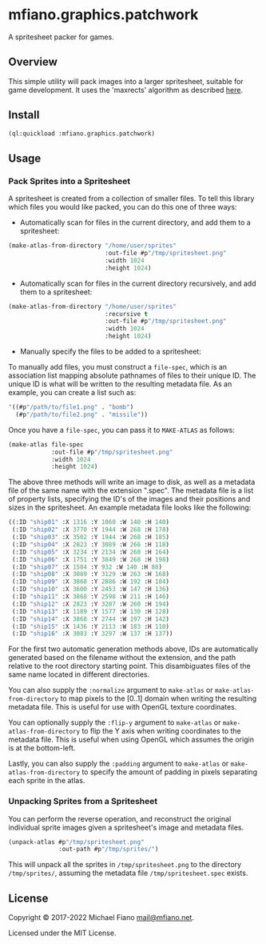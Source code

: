 # mfiano.graphics.patchwork

A spritesheet packer for games.

## Overview

This simple utility will pack images into a larger spritesheet, suitable for game development. It
uses the 'maxrects' algorithm as described [here](http://clb.demon.fi/files/RectangleBinPack.pdf).

## Install

```lisp
(ql:quickload :mfiano.graphics.patchwork)
```

## Usage

### Pack Sprites into a Spritesheet

A spritesheet is created from a collection of smaller files. To tell this library which files you
would like packed, you can do this one of three ways:

- Automatically scan for files in the current directory, and add them to a spritesheet:

```lisp
(make-atlas-from-directory "/home/user/sprites"
                           :out-file #p"/tmp/spritesheet.png"
                           :width 1024
                           :height 1024)
```

- Automatically scan for files in the current directory recursively, and add them to a spritesheet:

```lisp
(make-atlas-from-directory "/home/user/sprites"
                           :recursive t
                           :out-file #p"/tmp/spritesheet.png"
                           :width 1024
                           :height 1024)
```

- Manually specify the files to be added to a spritesheet:

To manually add files, you must construct a `file-spec`, which is an association list mapping
absolute pathnames of files to their unique ID. The unique ID is what will be written to the
resulting metadata file. As an example, you can create a list such as:

```lisp
'((#p"/path/to/file1.png" . "bomb")
  (#p"/path/to/file2.png" . "missile"))
```

Once you have a `file-spec`, you can pass it to `MAKE-ATLAS` as follows:

```lisp
(make-atlas file-spec
            :out-file #p"/tmp/spritesheet.png"
            :width 1024
            :height 1024)
```

The above three methods will write an image to disk, as well as a metadata file of the same name
with the extension ".spec". The metadata file is a list of property lists, specifying the ID's of
the images and their positions and sizes in the spritesheet. An example metadata file looks like the
following:

```lisp
((:ID "ship01" :X 1316 :Y 1060 :W 140 :H 140)
 (:ID "ship02" :X 3770 :Y 1944 :W 268 :H 178)
 (:ID "ship03" :X 3502 :Y 1944 :W 268 :H 185)
 (:ID "ship04" :X 2823 :Y 3089 :W 266 :H 118)
 (:ID "ship05" :X 3234 :Y 2134 :W 268 :H 164)
 (:ID "ship06" :X 1751 :Y 3849 :W 268 :H 198)
 (:ID "ship07" :X 1584 :Y 932 :W 140 :H 88)
 (:ID "ship08" :X 3089 :Y 3129 :W 263 :H 168)
 (:ID "ship09" :X 3868 :Y 2886 :W 192 :H 184)
 (:ID "ship10" :X 3600 :Y 2453 :W 147 :H 136)
 (:ID "ship11" :X 3868 :Y 2598 :W 211 :H 146)
 (:ID "ship12" :X 2823 :Y 3207 :W 260 :H 194)
 (:ID "ship13" :X 1189 :Y 1577 :W 130 :H 128)
 (:ID "ship14" :X 3868 :Y 2744 :W 197 :H 142)
 (:ID "ship15" :X 1436 :Y 2113 :W 183 :H 110)
 (:ID "ship16" :X 3083 :Y 3297 :W 137 :H 137))
```

For the first two automatic generation methods above, IDs are automatically generated based on the
filename without the extension, and the path relative to the root directory starting point. This
disambiguates files of the same name located in different directories.

You can also supply the `:normalize` argument to `make-atlas` or `make-atlas-from-directory` to map
pixels to the [0..1] domain when writing the resulting metadata file. This is useful for use with
OpenGL texture coordinates.

You can optionally supply the `:flip-y` argument to `make-atlas` or `make-atlas-from-directory` to
flip the Y axis when writing coordinates to the metadata file. This is useful when using OpenGL
which assumes the origin is at the bottom-left.

Lastly, you can also supply the `:padding` argument to `make-atlas` or `make-atlas-from-directory`
to specify the amount of padding in pixels separating each sprite in the atlas.

### Unpacking Sprites from a Spritesheet

You can perform the reverse operation, and reconstruct the original individual sprite images given a
spritesheet's image and metadata files.

```lisp
(unpack-atlas #p"/tmp/spritesheet.png"
              :out-path #p"/tmp/sprites/")
```

This will unpack all the sprites in `/tmp/spritesheet.png` to the directory `/tmp/sprites/`,
assuming the metadata file `/tmp/spritesheet.spec` exists.

## License

Copyright © 2017-2022 Michael Fiano <mail@mfiano.net>.

Licensed under the MIT License.
